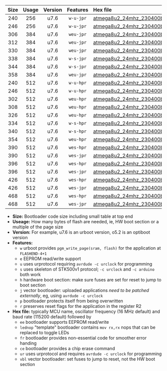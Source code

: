 |Size|Usage|Version|Features|Hex file|
|:-:|:-:|:-:|:-:|:--|
|240|256|u7.6|`w-u-jpr`|[atmega8u2_24mhz_230400bps_ur_vbl.hex](https://raw.githubusercontent.com/stefanrueger/urboot/main//atmega8u2_24mhz_230400bps_ur_vbl.hex)|
|246|256|u7.6|`w-u-jpr`|[atmega8u2_24mhz_230400bps_lednop_ur_vbl.hex](https://raw.githubusercontent.com/stefanrueger/urboot/main//atmega8u2_24mhz_230400bps_lednop_ur_vbl.hex)|
|306|384|u7.6|`weu-jpr`|[atmega8u2_24mhz_230400bps_ee_ur_vbl.hex](https://raw.githubusercontent.com/stefanrueger/urboot/main//atmega8u2_24mhz_230400bps_ee_ur_vbl.hex)|
|312|384|u7.6|`weu-jpr`|[atmega8u2_24mhz_230400bps_ee_lednop_ur_vbl.hex](https://raw.githubusercontent.com/stefanrueger/urboot/main//atmega8u2_24mhz_230400bps_ee_lednop_ur_vbl.hex)|
|330|384|u7.6|`weu-jpr`|[atmega8u2_24mhz_230400bps_ee_lednop_fr_ur_vbl.hex](https://raw.githubusercontent.com/stefanrueger/urboot/main//atmega8u2_24mhz_230400bps_ee_lednop_fr_ur_vbl.hex)|
|338|384|u7.6|`w-s-jpr`|[atmega8u2_24mhz_230400bps_vbl.hex](https://raw.githubusercontent.com/stefanrueger/urboot/main//atmega8u2_24mhz_230400bps_vbl.hex)|
|344|384|u7.6|`w-s-jpr`|[atmega8u2_24mhz_230400bps_lednop_vbl.hex](https://raw.githubusercontent.com/stefanrueger/urboot/main//atmega8u2_24mhz_230400bps_lednop_vbl.hex)|
|358|384|u7.6|`weu-jpr`|[atmega8u2_24mhz_230400bps_ee_lednop_fr_ce_ur_vbl.hex](https://raw.githubusercontent.com/stefanrueger/urboot/main//atmega8u2_24mhz_230400bps_ee_lednop_fr_ce_ur_vbl.hex)|
|240|512|u7.6|`w-u-hpr`|[atmega8u2_24mhz_230400bps_ur.hex](https://raw.githubusercontent.com/stefanrueger/urboot/main//atmega8u2_24mhz_230400bps_ur.hex)|
|246|512|u7.6|`w-u-hpr`|[atmega8u2_24mhz_230400bps_lednop_ur.hex](https://raw.githubusercontent.com/stefanrueger/urboot/main//atmega8u2_24mhz_230400bps_lednop_ur.hex)|
|302|512|u7.6|`weu-hpr`|[atmega8u2_24mhz_230400bps_ee_ur.hex](https://raw.githubusercontent.com/stefanrueger/urboot/main//atmega8u2_24mhz_230400bps_ee_ur.hex)|
|308|512|u7.6|`weu-hpr`|[atmega8u2_24mhz_230400bps_ee_lednop_ur.hex](https://raw.githubusercontent.com/stefanrueger/urboot/main//atmega8u2_24mhz_230400bps_ee_lednop_ur.hex)|
|326|512|u7.6|`weu-hpr`|[atmega8u2_24mhz_230400bps_ee_lednop_fr_ur.hex](https://raw.githubusercontent.com/stefanrueger/urboot/main//atmega8u2_24mhz_230400bps_ee_lednop_fr_ur.hex)|
|334|512|u7.6|`w-s-hpr`|[atmega8u2_24mhz_230400bps.hex](https://raw.githubusercontent.com/stefanrueger/urboot/main//atmega8u2_24mhz_230400bps.hex)|
|340|512|u7.6|`w-s-hpr`|[atmega8u2_24mhz_230400bps_lednop.hex](https://raw.githubusercontent.com/stefanrueger/urboot/main//atmega8u2_24mhz_230400bps_lednop.hex)|
|354|512|u7.6|`weu-hpr`|[atmega8u2_24mhz_230400bps_ee_lednop_fr_ce_ur.hex](https://raw.githubusercontent.com/stefanrueger/urboot/main//atmega8u2_24mhz_230400bps_ee_lednop_fr_ce_ur.hex)|
|390|512|u7.6|`wes-hpr`|[atmega8u2_24mhz_230400bps_ee.hex](https://raw.githubusercontent.com/stefanrueger/urboot/main//atmega8u2_24mhz_230400bps_ee.hex)|
|390|512|u7.6|`wes-jpr`|[atmega8u2_24mhz_230400bps_ee_vbl.hex](https://raw.githubusercontent.com/stefanrueger/urboot/main//atmega8u2_24mhz_230400bps_ee_vbl.hex)|
|396|512|u7.6|`wes-hpr`|[atmega8u2_24mhz_230400bps_ee_lednop.hex](https://raw.githubusercontent.com/stefanrueger/urboot/main//atmega8u2_24mhz_230400bps_ee_lednop.hex)|
|396|512|u7.6|`wes-jpr`|[atmega8u2_24mhz_230400bps_ee_lednop_vbl.hex](https://raw.githubusercontent.com/stefanrueger/urboot/main//atmega8u2_24mhz_230400bps_ee_lednop_vbl.hex)|
|426|512|u7.6|`wes-hpr`|[atmega8u2_24mhz_230400bps_ee_lednop_fr.hex](https://raw.githubusercontent.com/stefanrueger/urboot/main//atmega8u2_24mhz_230400bps_ee_lednop_fr.hex)|
|426|512|u7.6|`wes-jpr`|[atmega8u2_24mhz_230400bps_ee_lednop_fr_vbl.hex](https://raw.githubusercontent.com/stefanrueger/urboot/main//atmega8u2_24mhz_230400bps_ee_lednop_fr_vbl.hex)|
|468|512|u7.6|`wes-hpr`|[atmega8u2_24mhz_230400bps_ee_lednop_fr_ce.hex](https://raw.githubusercontent.com/stefanrueger/urboot/main//atmega8u2_24mhz_230400bps_ee_lednop_fr_ce.hex)|
|468|512|u7.6|`wes-jpr`|[atmega8u2_24mhz_230400bps_ee_lednop_fr_ce_vbl.hex](https://raw.githubusercontent.com/stefanrueger/urboot/main//atmega8u2_24mhz_230400bps_ee_lednop_fr_ce_vbl.hex)|

- **Size:** Bootloader code size including small table at top end
- **Useage:** How many bytes of flash are needed, ie, HW boot section or a multiple of the page size
- **Version:** For example, u7.6 is an urboot version, o5.2 is an optiboot version
- **Features:**
  + `w` urboot provides `pgm_write_page(sram, flash)` for the application at `FLASHEND-4+1`
  + `e` EEPROM read/write support
  + `u` uses urprotocol requiring `avrdude -c urclock` for programming
  + `s` uses skeleton of STK500v1 protocol; `-c urclock` and `-c arduino` both work
  + `h` hardware boot section: make sure fuses are set for reset to jump to boot section
  + `j` vector bootloader: uploaded applications *need to be patched externally*, eg, using `avrdude -c urclock`
  + `p` bootloader protects itself from being overwritten
  + `r` preserves reset flags for the application in the register R2
- **Hex file:** typically MCU name, oscillator frequency (16 MHz default) and baud rate (115200 default) followed by
  + `ee` bootloader supports EEPROM read/write
  + `lednop` "template" bootloader contains `mov rx,rx` nops that can be replaced to toggle LEDs
  + `fr` bootloader provides non-essential code for smoother error handing
  + `ce` bootloader provides a chip erase command
  + `ur` uses urprotocol and requires `avrdude -c urclock` for programming
  + `vbl` vector bootloader: set fuses to jump to reset, not the HW boot section
